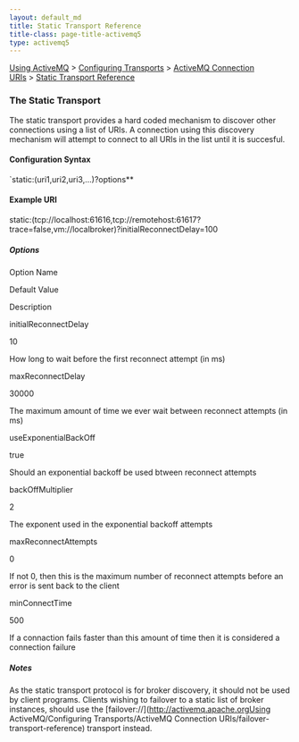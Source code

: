 ```yaml
---
layout: default_md
title: Static Transport Reference 
title-class: page-title-activemq5
type: activemq5
---
```


[Using ActiveMQ](using-activemq) > [Configuring Transports](configuring-transports) > [ActiveMQ Connection URIs](activemq-connection-uris) > [Static Transport Reference](static-transport-reference)


### The Static Transport

The static transport provides a hard coded mechanism to discover other connections using a list of URIs. A connection using this discovery mechanism will attempt to connect to all URIs in the list until it is succesful.

#### Configuration Syntax

`static:(uri1,uri2,uri3,...)?options**

#### Example URI

static:(tcp://localhost:61616,tcp://remotehost:61617?trace=false,vm://localbroker)?initialReconnectDelay=100

##### Options

Option Name

Default Value

Description

initialReconnectDelay

10

How long to wait before the first reconnect attempt (in ms)

maxReconnectDelay

30000

The maximum amount of time we ever wait between reconnect attempts (in ms)

useExponentialBackOff

true

Should an exponential backoff be used btween reconnect attempts

backOffMultiplier

2

The exponent used in the exponential backoff attempts

maxReconnectAttempts

0

If not 0, then this is the maximum number of reconnect attempts before an error is sent back to the client

minConnectTime

500

If a connaction fails faster than this amount of time then it is considered a connection failure

##### Notes

As the static transport protocol is for broker discovery, it should not be used by client programs. Clients wishing to failover to a static list of broker instances, should use the [failover://](http://activemq.apache.orgUsing ActiveMQ/Configuring Transports/ActiveMQ Connection URIs/failover-transport-reference) transport instead.

